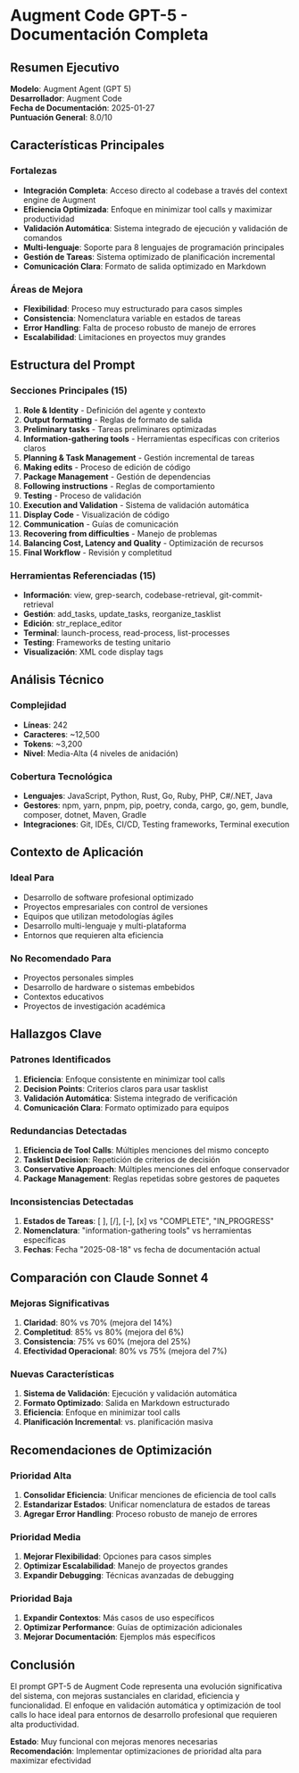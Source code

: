 # Augment Code GPT-5 - Documentación Completa

## Resumen Ejecutivo

**Modelo**: Augment Agent (GPT 5)  
**Desarrollador**: Augment Code  
**Fecha de Documentación**: 2025-01-27  
**Puntuación General**: 8.0/10

## Características Principales

### Fortalezas
- **Integración Completa**: Acceso directo al codebase a través del context engine de Augment
- **Eficiencia Optimizada**: Enfoque en minimizar tool calls y maximizar productividad
- **Validación Automática**: Sistema integrado de ejecución y validación de comandos
- **Multi-lenguaje**: Soporte para 8 lenguajes de programación principales
- **Gestión de Tareas**: Sistema optimizado de planificación incremental
- **Comunicación Clara**: Formato de salida optimizado en Markdown

### Áreas de Mejora
- **Flexibilidad**: Proceso muy estructurado para casos simples
- **Consistencia**: Nomenclatura variable en estados de tareas
- **Error Handling**: Falta de proceso robusto de manejo de errores
- **Escalabilidad**: Limitaciones en proyectos muy grandes

## Estructura del Prompt

### Secciones Principales (15)
1. **Role & Identity** - Definición del agente y contexto
2. **Output formatting** - Reglas de formato de salida
3. **Preliminary tasks** - Tareas preliminares optimizadas
4. **Information-gathering tools** - Herramientas específicas con criterios claros
5. **Planning & Task Management** - Gestión incremental de tareas
6. **Making edits** - Proceso de edición de código
7. **Package Management** - Gestión de dependencias
8. **Following instructions** - Reglas de comportamiento
9. **Testing** - Proceso de validación
10. **Execution and Validation** - Sistema de validación automática
11. **Display Code** - Visualización de código
12. **Communication** - Guías de comunicación
13. **Recovering from difficulties** - Manejo de problemas
14. **Balancing Cost, Latency and Quality** - Optimización de recursos
15. **Final Workflow** - Revisión y completitud

### Herramientas Referenciadas (15)
- **Información**: view, grep-search, codebase-retrieval, git-commit-retrieval
- **Gestión**: add_tasks, update_tasks, reorganize_tasklist
- **Edición**: str_replace_editor
- **Terminal**: launch-process, read-process, list-processes
- **Testing**: Frameworks de testing unitario
- **Visualización**: XML code display tags

## Análisis Técnico

### Complejidad
- **Líneas**: 242
- **Caracteres**: ~12,500
- **Tokens**: ~3,200
- **Nivel**: Media-Alta (4 niveles de anidación)

### Cobertura Tecnológica
- **Lenguajes**: JavaScript, Python, Rust, Go, Ruby, PHP, C#/.NET, Java
- **Gestores**: npm, yarn, pnpm, pip, poetry, conda, cargo, go, gem, bundle, composer, dotnet, Maven, Gradle
- **Integraciones**: Git, IDEs, CI/CD, Testing frameworks, Terminal execution

## Contexto de Aplicación

### Ideal Para
- Desarrollo de software profesional optimizado
- Proyectos empresariales con control de versiones
- Equipos que utilizan metodologías ágiles
- Desarrollo multi-lenguaje y multi-plataforma
- Entornos que requieren alta eficiencia

### No Recomendado Para
- Proyectos personales simples
- Desarrollo de hardware o sistemas embebidos
- Contextos educativos
- Proyectos de investigación académica

## Hallazgos Clave

### Patrones Identificados
1. **Eficiencia**: Enfoque consistente en minimizar tool calls
2. **Decision Points**: Criterios claros para usar tasklist
3. **Validación Automática**: Sistema integrado de verificación
4. **Comunicación Clara**: Formato optimizado para equipos

### Redundancias Detectadas
1. **Eficiencia de Tool Calls**: Múltiples menciones del mismo concepto
2. **Tasklist Decision**: Repetición de criterios de decisión
3. **Conservative Approach**: Múltiples menciones del enfoque conservador
4. **Package Management**: Reglas repetidas sobre gestores de paquetes

### Inconsistencias Detectadas
1. **Estados de Tareas**: [ ], [/], [-], [x] vs "COMPLETE", "IN_PROGRESS"
2. **Nomenclatura**: "information-gathering tools" vs herramientas específicas
3. **Fechas**: Fecha "2025-08-18" vs fecha de documentación actual

## Comparación con Claude Sonnet 4

### Mejoras Significativas
1. **Claridad**: 80% vs 70% (mejora del 14%)
2. **Completitud**: 85% vs 80% (mejora del 6%)
3. **Consistencia**: 75% vs 60% (mejora del 25%)
4. **Efectividad Operacional**: 80% vs 75% (mejora del 7%)

### Nuevas Características
1. **Sistema de Validación**: Ejecución y validación automática
2. **Formato Optimizado**: Salida en Markdown estructurado
3. **Eficiencia**: Enfoque en minimizar tool calls
4. **Planificación Incremental**: vs. planificación masiva

## Recomendaciones de Optimización

### Prioridad Alta
1. **Consolidar Eficiencia**: Unificar menciones de eficiencia de tool calls
2. **Estandarizar Estados**: Unificar nomenclatura de estados de tareas
3. **Agregar Error Handling**: Proceso robusto de manejo de errores

### Prioridad Media
1. **Mejorar Flexibilidad**: Opciones para casos simples
2. **Optimizar Escalabilidad**: Manejo de proyectos grandes
3. **Expandir Debugging**: Técnicas avanzadas de debugging

### Prioridad Baja
1. **Expandir Contextos**: Más casos de uso específicos
2. **Optimizar Performance**: Guías de optimización adicionales
3. **Mejorar Documentación**: Ejemplos más específicos

## Conclusión

El prompt GPT-5 de Augment Code representa una evolución significativa del sistema, con mejoras sustanciales en claridad, eficiencia y funcionalidad. El enfoque en validación automática y optimización de tool calls lo hace ideal para entornos de desarrollo profesional que requieren alta productividad.

**Estado**: Muy funcional con mejoras menores necesarias  
**Recomendación**: Implementar optimizaciones de prioridad alta para maximizar efectividad
